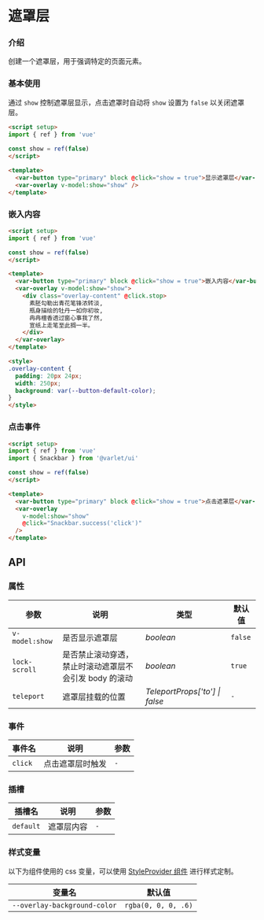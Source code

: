 # 遮罩层

### 介绍

创建一个遮罩层，用于强调特定的页面元素。


### 基本使用

通过 `show` 控制遮罩层显示，点击遮罩时自动将 `show` 设置为 `false` 以关闭遮罩层。

```html
<script setup>
import { ref } from 'vue'
  
const show = ref(false)
</script>

<template>
  <var-button type="primary" block @click="show = true">显示遮罩层</var-button>
  <var-overlay v-model:show="show" />
</template>
```

### 嵌入内容

```html
<script setup>
import { ref } from 'vue'

const show = ref(false)
</script>

<template>
  <var-button type="primary" block @click="show = true">嵌入内容</var-button>
  <var-overlay v-model:show="show">
    <div class="overlay-content" @click.stop>
      素胚勾勒出青花笔锋浓转淡, 
      瓶身描绘的牡丹一如你初妆, 
      冉冉檀香透过窗心事我了然, 
      宣纸上走笔至此搁一半。
    </div>
  </var-overlay>
</template>

<style>
.overlay-content {
  padding: 20px 24px;
  width: 250px;
  background: var(--button-default-color);
}
</style>
```

### 点击事件
```html
<script setup>
import { ref } from 'vue'
import { Snackbar } from '@varlet/ui'

const show = ref(false)
</script>

<template>
  <var-button type="primary" block @click="show = true">点击遮罩层</var-button>
  <var-overlay
    v-model:show="show"
    @click="Snackbar.success('click')"
  />
</template>
```

## API

### 属性

| 参数             | 说明                            | 类型                    | 默认值     |
|----------------|-------------------------------|-----------------------|---------|
| `v-model:show` | 是否显示遮罩层                       | _boolean_             | `false` |
| `lock-scroll`  | 是否禁止滚动穿透，禁止时滚动遮罩层不会引发 body 的滚动 | _boolean_             | `true`  |
| `teleport`     | 遮罩层挂载的位置                      | _TeleportProps['to'] \| false_ | `-`     |

### 事件

| 事件名     | 说明       | 参数  |
|---------|----------|-----|
| `click` | 点击遮罩层时触发 | `-` |

### 插槽

| 插槽名       | 说明    | 参数  |
|-----------|-------|-----|
| `default` | 遮罩层内容 | `-` |

### 样式变量

以下为组件使用的 css 变量，可以使用 [StyleProvider 组件](#/zh-CN/style-provider) 进行样式定制。

| 变量名                               | 默认值                 |
|-----------------------------------|---------------------|
| `--overlay-background-color` | `rgba(0, 0, 0, .6)` |
